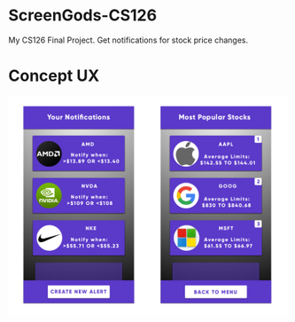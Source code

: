 # ScreenGods-CS126
My CS126 Final Project. Get notifications for stock price changes.
# Concept UX
![Screenshot](conceptart.png)
